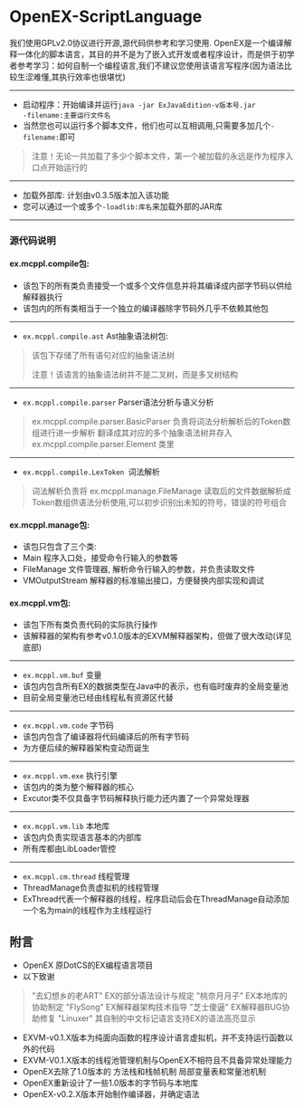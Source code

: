# OpenEX-ScriptLanguage

<p>我们使用GPLv2.0协议进行开源,源代码供参考和学习使用.
OpenEX是一个编译解释一体化的脚本语言，其目的并不是为了嵌入式开发或者程序设计，而是供于初学者参考学习：如何自制一个编程语言,我们不建议您使用该语言写程序(因为语法比较生涩难懂,其执行效率也很堪忧)
</p>

<hr>

* 启动程序：开始编译并运行<code>java -jar ExJavaEdition-v版本号.jar -filename:主要运行文件名</code>
* 当然您也可以运行多个脚本文件，他们也可以互相调用,只需要多加几个<code>-filename:</code>即可
> 注意！无论一共加载了多少个脚本文件，第一个被加载的永远是作为程序入口点开始运行的

<hr>

* 加载外部库: 计划由v0.3.5版本加入该功能
* 您可以通过一个或多个<code>-loadlib:库名</code>来加载外部的JAR库

<hr>

### 源代码说明

#### ex.mcppl.compile包:
* 该包下的所有类负责接受一个或多个文件信息并将其编译成内部字节码以供给解释器执行
* 该包内的所有类相当于一个独立的编译器除字节码外几乎不依赖其他包

<hr>

* <code>ex.mcppl.compile.ast</code> Ast抽象语法树包:
> <p>该包下存储了所有语句对应的抽象语法树</p>
> 注意！该语言的抽象语法树并不是二叉树，而是多叉树结构

<hr>

* <code>ex.mcppl.compile.parser</code> Parser语法分析与语义分析
> ex.mcppl.compile.parser.BasicParser 负责将词法分析解析后的Token数组进行进一步解析
> 翻译成其对应的多个抽象语法树并存入 ex.mcppl.compile.parser.Element 类里

<hr>

* <code>ex.mcppl.compile.LexToken </code>词法解析
> 词法解析负责将 ex.mcppl.manage.FileManage 读取后的文件数据解析成Token数组供语法分析使用,可以初步识别出未知的符号，错误的符号组合


#### ex.mcppl.manage包:
* 该包只包含了三个类: 
* Main 程序入口处，接受命令行输入的参数等
* FileManage 文件管理器, 解析命令行输入的参数，并负责读取文件
* VMOutputStream 解释器的标准输出接口，方便替换内部实现和调试

#### ex.mcppl.vm包:
* 该包下所有类负责代码的实际执行操作
* 该解释器的架构有参考v0.1.0版本的EXVM解释器架构，但做了很大改动(详见底部)

<hr>

* <code>ex.mcppl.vm.buf</code> 变量
* 该包内包含所有EX的数据类型在Java中的表示，也有临时废弃的全局变量池
* 目前全局变量池已经由线程私有资源区代替

<hr>

* <code>ex.mcppl.vm.code</code> 字节码
* 该包内包含了编译器将代码编译后的所有字节码
* 为方便后续的解释器架构变动而诞生

<hr>

* <code>ex.mcppl.vm.exe</code> 执行引擎
* 该包内的类为整个解释器的核心
* Excutor类不仅具备字节码解释执行能力还内置了一个异常处理器

<hr>

* <code>ex.mcppl.vm.lib</code> 本地库
* 该包内负责实现语言基本的内部库
* 所有库都由LibLoader管控

<hr>

* <code>ex.mcppl.cm.thread</code> 线程管理
* ThreadManage负责虚拟机的线程管理
* ExThread代表一个解释器的线程，程序启动后会在ThreadManage自动添加一个名为main的线程作为主线程运行

## 附言
* OpenEX 原DotCS的EX编程语言项目
* 以下致谢
> "去幻想乡的老ART" EX的部分语法设计与规定
> "桃奈月月子" EX本地库的协助制定
> "FlySong" EX解释器架构技术指导
> "芝士傻逼" EX解释器BUG协助修复
> "Linuxer" 其自制的中文标记语言支持EX的语法高亮显示

* EXVM-v0.1.X版本为纯面向函数的程序设计语言虚拟机，并不支持运行函数以外的代码
* EXVM-V0.1.X版本的线程池管理机制与OpenEX不相符且不具备异常处理能力
* OpenEX去除了1.0版本的 方法栈和栈帧机制 局部变量表和常量池机制
* OpenEX重新设计了一些1.0版本的字节码与本地库
* OpenEX-v0.2.X版本开始制作编译器，并确定语法